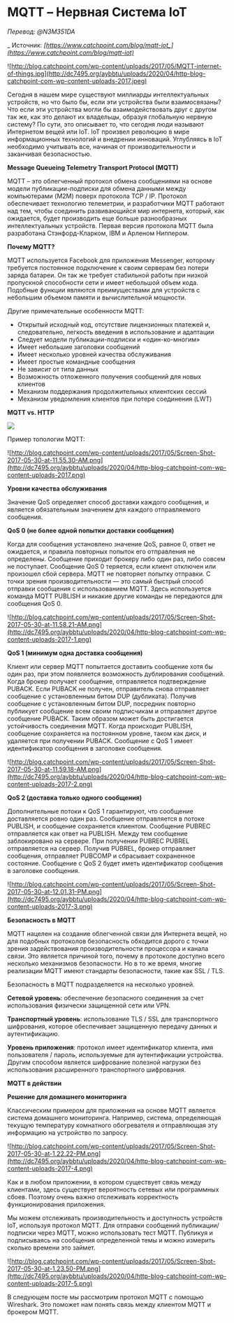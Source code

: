 # MQTT – Нервная Система IoT

_Перевод: @N3M351DA_

_ Источник: _[_https://www.catchpoint.com/blog/mqtt-iot_](https://www.catchpoint.com/blog/mqtt-iot)__

![http://blog.catchpoint.com/wp-content/uploads/2017/05/MQTT-internet-of-things.jpg](http://dc7495.org/aybbtu/uploads/2020/04/http-blog-catchpoint-com-wp-content-uploads-2017.jpeg)

Сегодня в нашем мире существуют миллиарды интеллектуальных устройств, но что было бы, если эти устройства были взаимосвязаны? Что если эти устройства могли бы взаимодействовать друг с другом так же, как это делают их владельцы, образуя глобальную нервную систему? По сути, это описывает то, что сегодня люди называют Интернетом вещей или IoT. IoT произвел революцию в мире информационных технологий и внедрении инноваций. Углубляясь в IoT необходимо учитывать все, начиная от производительности и заканчивая безопасностью.

**Message Queueing Telemetry Transport Protocol (MQTT)**

MQTT – это облегченный протокол обмена сообщениями на основе модели публикации-подписки для обмена данными между компьютерами (M2M) поверх протокола TCP / IP. Протокол обеспечивает технологию телеметрии, и разработчики MQTT работают над тем, чтобы соединить развивающийся мир интернета, который, как ожидается, будет производить еще больше разнообразных интеллектуальных устройств. Первая версия протокола MQTT была разработана Стэнфорд-Кларком, IBM и Арленом Ниппером.

**Почему MQTT?**

MQTT используется Facebook для приложения Messenger, которому требуется постоянное подключение к своим серверам без потери заряда батареи. Он так же требует стабильной работы при низкой пропускной способности сети и имеет небольшой объем кода. Подобные функции являются преимуществами для устройств с небольшим объемом памяти и вычислительной мощности.

Другие примечательные особенности MQTT:

* Открытый исходный код, отсутствие лицензионных платежей и, следовательно, легкость введения в использование и адаптации
* Следует модели публикации-подписки и «один-ко-многим»
* Имеет небольшие заголовки сообщений
* Имеет несколько уровней качества обслуживания
* Имеет простые командные сообщения
* Не зависит от типа данных
* Возможность отложенного получения сообщений для новых клиентов
* Механизм поддержания продолжительных клиентских сессий
* Механизм уведомления клиентов при потере соединения (LWT)

**MQTT vs. HTTP**

![](http://dc7495.org/aybbtu/uploads/2020/04/word-image-64.png)

Пример топологии MQTT:

![http://blog.catchpoint.com/wp-content/uploads/2017/05/Screen-Shot-2017-05-30-at-11.55.30-AM.png](http://dc7495.org/aybbtu/uploads/2020/04/http-blog-catchpoint-com-wp-content-uploads-2017.png)

**Уровни качества обслуживания**

Значение QoS определяет способ доставки каждого сообщения, и является обязательным значением для каждого отправляемого сообщения.

**QoS 0 (не более одной попытки доставки сообщения)**

Когда для сообщения установлено значение QoS, равное 0, ответ не ожидается, и правила повторных попыток его отправления не определены. Сообщение приходит брокеру либо один раз, либо совсем не поступает. Сообщение QoS 0 теряется, если клиент отключен или произошел сбой сервера. MQTT не повторяет попытку отправки. С точки зрения производительности — это самый быстрый способ отправки сообщения с использованием MQTT. Здесь используется команда MQTT PUBLISH и никакие другие команды не передаются для сообщения QoS 0.

![http://blog.catchpoint.com/wp-content/uploads/2017/05/Screen-Shot-2017-05-30-at-11.58.21-AM.png](http://dc7495.org/aybbtu/uploads/2020/04/http-blog-catchpoint-com-wp-content-uploads-2017-1.png)

**QoS 1 (минимум одна доставка сообщения)**

Клиент или сервер MQTT попытается доставить сообщение хотя бы один раз, при этом появляется возможность дублирования сообщений. Когда брокер получает сообщение, отправляется подтверждение PUBACK. Если PUBACK не получен, отправитель снова отправляет сообщение с установленным битом DUP (дубликата). Получив сообщение с установленным битом DUP, посредник повторно публикует сообщение всем своим подписчикам и отправляет другое сообщение PUBACK. Таким образом может быть достигается устойчивость соединения MQTT. Когда происходит PUBLISH, сообщение сохраняется на постоянном уровне, таком как диск, и удаляется при получении PUBACK. Сообщение с QoS 1 имеет идентификатор сообщения в заголовке сообщения.

![http://blog.catchpoint.com/wp-content/uploads/2017/05/Screen-Shot-2017-05-30-at-11.59.18-AM.png](http://dc7495.org/aybbtu/uploads/2020/04/http-blog-catchpoint-com-wp-content-uploads-2017-2.png)

**QoS 2 (доставка только одного сообщения)**

Дополнительные потоки к QoS 1 гарантируют, что сообщение доставляется ровно один раз. Сообщение отправляется в потоке PUBLISH, и сообщение сохраняется клиентом. Сообщение PUBREC отправляется как ответ на PUBLISH. Между тем сообщение заблокировано на сервере. При получении PUBREC PUBREL отправляется на сервер. Получив PUBREL, брокер отправляет сообщения, отправляет PUBCOMP и сбрасывает сохраненное состояние. Сообщение с QoS 2 будет иметь идентификатор сообщения в заголовке сообщения.

![http://blog.catchpoint.com/wp-content/uploads/2017/05/Screen-Shot-2017-05-30-at-12.01.31-PM.png](http://dc7495.org/aybbtu/uploads/2020/04/http-blog-catchpoint-com-wp-content-uploads-2017-3.png)

**Безопасность в MQTT**

MQTT нацелен на создание облегченной связи для Интернета вещей, но для подобных протоколов безопасность обходится дорого с точки зрения задействования производительности процессора и канала связи. Это является причиной того, почему в протоколе доступно всего несколько механизмов безопасности. Но в то же время, многие реализации MQTT имеют стандарты безопасности, такие как SSL / TLS.

Безопасность в MQTT подразделяется на несколько уровней.

**Сетевой уровень**: обеспечение безопасного соединения за счет использования физически защищенной сети или VPN.

**Транспортный уровень**: использование TLS / SSL для транспортного шифрования, которое обеспечивает защищенную передачу данных и аутентификацию.

**Уровень приложения**: протокол имеет идентификатор клиента, имя пользователя / пароль, используемые для аутентификации устройства. Другим способом является шифрование полезной нагрузки без использования расширенного транспортного шифрования.

**MQTT в действии**

**Решение для домашнего мониторинга**

Классическим примером для приложения на основе MQTT является система домашнего мониторинга. Например, система, определяющая текущую температуру комнатного обогревателя и отправляющая эту информацию на устройство по запросу.

![http://blog.catchpoint.com/wp-content/uploads/2017/05/Screen-Shot-2017-05-30-at-1.22.22-PM.png](http://dc7495.org/aybbtu/uploads/2020/04/http-blog-catchpoint-com-wp-content-uploads-2017-4.png)

Как и в любом приложении, в котором существует связь между клиентами, здесь существует вероятность сетевых или программных сбоев. Поэтому очень важно отслеживать корректность функционирования приложения.

Мы можем отслеживать производительность и доступность устройств IoT, используя протокол MQTT. Для отправки сообщений публикации/подписки через MQTT, можно использовать тест MQTT. Публикуя и подписываясь на сообщения определенной темы и можно измерить сколько времени это займет.

![http://blog.catchpoint.com/wp-content/uploads/2017/05/Screen-Shot-2017-05-30-at-1.23.50-PM.png](http://dc7495.org/aybbtu/uploads/2020/04/http-blog-catchpoint-com-wp-content-uploads-2017-5.png)

В следующем посте мы рассмотрим протокол MQTT с помощью Wireshark. Это поможет нам понять связь между клиентом MQTT и брокером MQTT.
